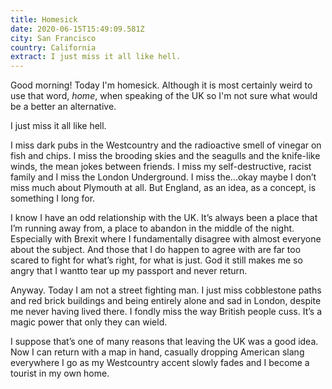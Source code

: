 ```yaml
---
title: Homesick
date: 2020-06-15T15:49:09.581Z
city: San Francisco
country: California
extract: I just miss it all like hell.
---
```

Good morning! Today I'm homesick. Although it is most certainly weird to use that word, _home_, when speaking of the UK so I'm not sure what would be a better an alternative. 

I just miss it all like hell.

I miss dark pubs in the Westcountry and the radioactive smell of vinegar on fish and chips. I miss the brooding skies and the seagulls and the knife-like winds, the mean jokes between friends. I miss my self-destructive, racist family and I miss the London Underground. I miss the...okay maybe I don’t miss much about Plymouth at all. But England, as an idea, as a concept, is something I long for. 

I know I have an odd relationship with the UK. It’s always been a place that I’m running away from, a place to abandon in the middle of the night. Especially with Brexit where I fundamentally disagree with almost everyone about the subject. And those that I do happen to agree with are far too scared to fight for what’s right, for what is just. God it still makes me so angry that I wantto tear up my passport and never return.

Anyway. Today I am not a street fighting man. I just miss cobblestone paths and red brick buildings and being entirely alone and sad in London, despite me never having lived there. I fondly miss the way British people cuss. It’s a magic power that only they can wield.

I suppose that’s one of many reasons that leaving the UK was a good idea. Now I can return with a map in hand, casually dropping American slang everywhere I go as my Westcountry accent slowly fades and I become a tourist in my own home.

